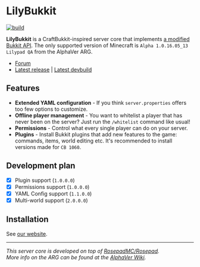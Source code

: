 # LilyBukkit

[![build](https://github.com/LilyBukkit/LilyBukkit-Core/actions/workflows/main.yml/badge.svg?branch=master&event=push)](https://github.com/LilyBukkit/LilyBukkit-Core/actions/workflows/main.yml)

**LilyBukkit** is a CraftBukkit-inspired server core that implements [a modified Bukkit API](https://github.com/Vladg24YT/LilyBukkit-API). The only supported version of Minecraft
is `Alpha 1.0.16.05_13 Lilypad QA` from the AlphaVer ARG.

* [Forum](https://github.com/LilyBukkit/LilyBukkit-Core/discussions)
* [Latest release](https://github.com/LilyBukkit/LilyBukkit-Core/releases/latest) | [Latest devbuild](https://nightly.link/LilyBukkit/LilyBukkit-Core/workflows/main/master/RosepadServer.zip)

## Features
* **Extended YAML configuration** - If you think `server.properties` offers too few options to customize.
* **Offline player management** - You want to whitelist a player that has never been on the server? Just run the `/whitelist` command like usual!
* **Permissions** - Control what every single player can do on your server.
* **Plugins** - Install Bukkit plugins that add new features to the game: commands, items, world editing etc. It's recommended to install versions made for `CB 1060`.

## Development plan

- [x] Plugin support (`1.0.0.0`)
- [x] Permissions support (`1.0.0.0`)
- [x] YAML Config support (`1.1.0.0`)
- [x] Multi-world support (`2.0.0.0`)

## Installation

See [our website](https://https://lilybukkit.github.io/downloads.html).

-----
*This server core is developed on top of [RosepadMC/Rosepad](https://github.com/RosepadMC/Rosepad).*  
*More info on the ARG can be found at the [AlphaVer Wiki](https://alphaver.fandom.com/wiki).*

